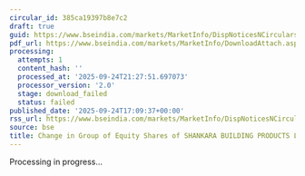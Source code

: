 ```yaml
---
circular_id: 385ca19397b8e7c2
draft: true
guid: https://www.bseindia.com/markets/MarketInfo/DispNoticesNCirculars.aspx?Noticeid={AA0901C0-4EB1-4D83-B587-8099B77774A1}&noticeno=20250924-69&dt=09/24/2025&icount=69&totcount=75&flag=0
pdf_url: https://www.bseindia.com/markets/MarketInfo/DownloadAttach.aspx?id=20250924-69&attachedId=
processing:
  attempts: 1
  content_hash: ''
  processed_at: '2025-09-24T21:27:51.697073'
  processor_version: '2.0'
  stage: download_failed
  status: failed
published_date: '2025-09-24T17:09:37+00:00'
rss_url: https://www.bseindia.com/markets/MarketInfo/DispNoticesNCirculars.aspx?Noticeid={AA0901C0-4EB1-4D83-B587-8099B77774A1}&noticeno=20250924-69&dt=09/24/2025&icount=69&totcount=75&flag=0
source: bse
title: Change in Group of Equity Shares of SHANKARA BUILDING PRODUCTS LIMITED
---
```


Processing in progress...